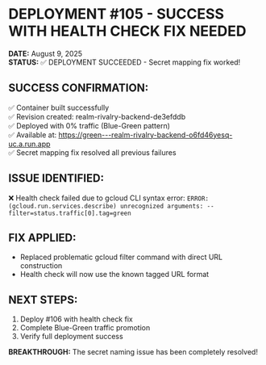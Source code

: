 # DEPLOYMENT #105 - SUCCESS WITH HEALTH CHECK FIX NEEDED

**DATE:** August 9, 2025  
**STATUS:** ✅ DEPLOYMENT SUCCEEDED - Secret mapping fix worked!

## SUCCESS CONFIRMATION:
✅ Container built successfully  
✅ Revision created: realm-rivalry-backend-de3efddb  
✅ Deployed with 0% traffic (Blue-Green pattern)  
✅ Available at: https://green---realm-rivalry-backend-o6fd46yesq-uc.a.run.app  
✅ Secret mapping fix resolved all previous failures

## ISSUE IDENTIFIED:
❌ Health check failed due to gcloud CLI syntax error:
`ERROR: (gcloud.run.services.describe) unrecognized arguments: --filter=status.traffic[0].tag=green`

## FIX APPLIED:
- Replaced problematic gcloud filter command with direct URL construction
- Health check will now use the known tagged URL format

## NEXT STEPS:
1. Deploy #106 with health check fix
2. Complete Blue-Green traffic promotion 
3. Verify full deployment success

**BREAKTHROUGH:** The secret naming issue has been completely resolved!